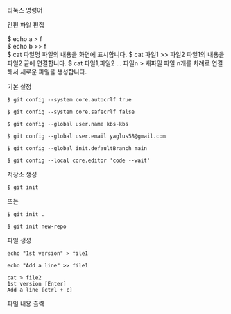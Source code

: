 리눅스 명령어

간편 파일 편집

$ echo a > f   
$ echo b >> f   
$ cat 파일명	파일의 내용을 화면에 표시합니다.
$ cat 파일1 >> 파일2	파일1의 내용을 파일2 끝에 연결합니다.
$ cat 파일1,파일2 ... 파일n > 새파일	파일 n개를 차례로 연결해서 새로운 파일을 생성합니다.

기본 설정

```
$ git config --system core.autocrlf true
```

```
$ git config --system core.safecrlf false
```   

```
$ git config --global user.name kbs-kbs
```

```
$ git config --global user.email yaglus58@gmail.com
```

```
$ git config --global init.defaultBranch main
```

```
$ git config --local core.editor 'code --wait'
```

저장소 생성

```
$ git init
```

또는

```
$ git init .
```

```
$ git init new-repo
```

파일 생성

```
echo "1st version" > file1
```

```
echo "Add a line" >> file1
```

```
cat > file2
1st version [Enter]
Add a line [ctrl + c]
```

파일 내용 출력

```
